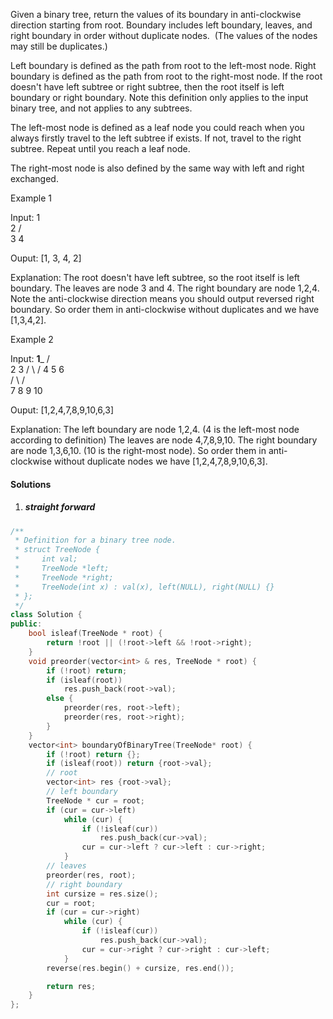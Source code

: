 Given a binary tree, return the values of its boundary in anti-clockwise direction starting from root. Boundary includes left boundary, leaves, and right boundary in order without duplicate nodes.  (The values of the nodes may still be duplicates.)

Left boundary is defined as the path from root to the left-most node. Right boundary is defined as the path from root to the right-most node. If the root doesn't have left subtree or right subtree, then the root itself is left boundary or right boundary. Note this definition only applies to the input binary tree, and not applies to any subtrees.

The left-most node is defined as a leaf node you could reach when you always firstly travel to the left subtree if exists. If not, travel to the right subtree. Repeat until you reach a leaf node.

The right-most node is also defined by the same way with left and right exchanged.

Example 1

Input:
  1
   \
    2
   / \
  3   4

Ouput:
[1, 3, 4, 2]

Explanation:
The root doesn't have left subtree, so the root itself is left boundary.
The leaves are node 3 and 4.
The right boundary are node 1,2,4. Note the anti-clockwise direction means you should output reversed right boundary.
So order them in anti-clockwise without duplicates and we have [1,3,4,2].
 

Example 2

Input:
    ____1_____
   /          \
  2            3
 / \          / 
4   5        6   
   / \      / \
  7   8    9  10  
       
Ouput:
[1,2,4,7,8,9,10,6,3]

Explanation:
The left boundary are node 1,2,4. (4 is the left-most node according to definition)
The leaves are node 4,7,8,9,10.
The right boundary are node 1,3,6,10. (10 is the right-most node).
So order them in anti-clockwise without duplicate nodes we have [1,2,4,7,8,9,10,6,3].

#### Solutions


1. ##### straight forward

```c++
/**
 * Definition for a binary tree node.
 * struct TreeNode {
 *     int val;
 *     TreeNode *left;
 *     TreeNode *right;
 *     TreeNode(int x) : val(x), left(NULL), right(NULL) {}
 * };
 */
class Solution {
public:
    bool isleaf(TreeNode * root) {
        return !root || (!root->left && !root->right);
    }
    void preorder(vector<int> & res, TreeNode * root) {
        if (!root) return;
        if (isleaf(root))
            res.push_back(root->val);
        else {
            preorder(res, root->left);
            preorder(res, root->right);
        }
    }
    vector<int> boundaryOfBinaryTree(TreeNode* root) {
        if (!root) return {};
        if (isleaf(root)) return {root->val};
        // root
        vector<int> res {root->val};
        // left boundary
        TreeNode * cur = root;
        if (cur = cur->left)
            while (cur) {
                if (!isleaf(cur))
                    res.push_back(cur->val);
                cur = cur->left ? cur->left : cur->right;
            }
        // leaves
        preorder(res, root);
        // right boundary
        int cursize = res.size();
        cur = root;
        if (cur = cur->right)
            while (cur) {
                if (!isleaf(cur))
                    res.push_back(cur->val);
                cur = cur->right ? cur->right : cur->left;
            }
        reverse(res.begin() + cursize, res.end());

        return res;
    }
};
```
